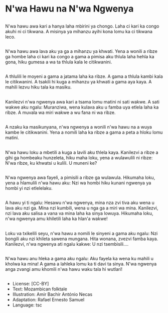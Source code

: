# N'wa Hawu na N'wa Ngwenya

##
N'wa hawu awa kari a hanya
laha mbirini ya chongo. Laha ci
kari ka congo akuhi ni ci
tikwana. A misinya ya mihanzu
ayihi kona lomu ka ci tikwana
leco.

##
N'wa hawu awa lava aku ya ga
a mihanzu ya khwati. Yena a
wonili a ribze ga hombe laha ci
kari ka congo a gama a pimisa
aku thlula laha hehla ka gona,
hiku gumesa a wa ta thlula kala
le citikwanini.

##
A thlulili le moyeni a gama a
jatama laha ka ribze. A gama a
thlula kambi kala le citikwanini.
A tsakili hi kuga a mihanzu ya
khwati a gama aya kaya. A
mahili lezvu hiku tala ka
masiku.

##
Kanilezvi n'wa ngwenya awa
kari a tsama lomu matini ni sati
wakwe. A sati wakwe aku ngalu:
Muranziwa, wena kulava aku u
famba uya etlela laha ka ribze.
A muvala wa miri wakwe a wu
fana ni wa ribze.

##
A nzaku ka masikunyana, n'wa
ngwenya a wonili n'wa hawu na
a wuya kambe le citikwanini.
Yena a nomili laha ka ribze a
gama a peta a hloku lomu
matini.

##
N'wa hawu loku a mbetili a kuga
a lavili aku thlela kaya.
Kanilezvi a ribze a gihi ga
hombeaku hunzeleta, hiku
maha loku, yena a wulawulili ni
ribze:
N'wa ribze, ku khwatsi u kulili. U
muneni ke?

##
N'wa ngwenya awa fayeli, a
pimisili a ribze ga wulawula.
Hikumaha loku, yena a hlamulili
n'wa hawu aku:
Nzi wa hombi hiku kunani
ngwenya ya hombi yi nzi
etlelelaku.

##
A hawu yi ti ngalu:
Hesawu n'wa ngwenya, mina
nza zvi tiva aku wena u lava
aku nzi ga. Mina nzi kumbili,
wena u nga ga a miri wa mina.
Kanilezvi, nzi lava aku salisa a
vana va mina laha ka sinya
lowuya.
Hikumaha loku, n'wa ngwenya
amu khiletili laha ka hlan'a
wakwe!

##
Loku va txikelili seyu, n'wa
hawu a nomili le sinyeni a gama
aku ngalu:
Nzi bongili aku nzi khileta
sawena mungana. Hita wonana,
zvezvi famba kaya.
Kanilezvi, n'wa ngwenya ati
ngalu kakwe:
U nzi tsembisili....

##
N'wa hawu anu hleka a gama
aku ngalu:
Aku fayela ka wena ku mahili u
kholwa ka mina!
A gama a lahleka lomu ka ti
davi ta sinya. N'wa ngwenya
anga zvangi amu khomili n'wa
hawu waku tala hi wutlari!

##
* License: [CC-BY]
* Text: Mozambican folktale
* Illustration: Amir Bachir António Necas
* Adaptation: Rafael Ernesto Samuel
* Language: tsc
